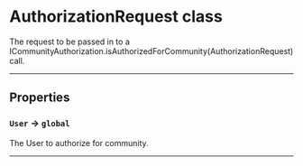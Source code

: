 # AuthorizationRequest class

The request to be passed in to a ICommunityAuthorization.isAuthorizedForCommunity(AuthorizationRequest) call.

---
## Properties

### `User` → `global`

The User to authorize for community.

---
